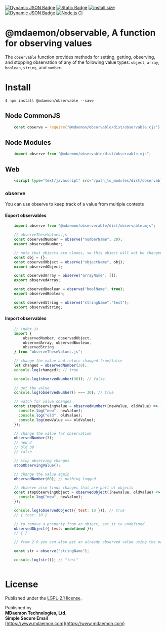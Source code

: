[![Dynamic JSON Badge](https://img.shields.io/badge/dynamic/json?url=https%3A%2F%2Fraw.githubusercontent.com%2Fmdaemon-technologies%2Fobservable%2Fmaster%2Fpackage.json&query=%24.version&prefix=v&label=npm&color=blue)](https://www.npmjs.com/package/@mdaemon/observable) [![Static Badge](https://img.shields.io/badge/node-v16%2B-blue?style=flat&label=node&color=blue)](https://nodejs.org)
 [![install size](https://packagephobia.com/badge?p=@mdaemon/observable)](https://packagephobia.com/result?p=@mdaemon/observable) [![Dynamic JSON Badge](https://img.shields.io/badge/dynamic/json?url=https%3A%2F%2Fraw.githubusercontent.com%2Fmdaemon-technologies%2Fobservable%2Fmaster%2Fpackage.json&query=%24.license&prefix=v&label=license&color=green)](https://github.com/mdaemon-technologies/observable/blob/master/LICENSE) [![Node.js CI](https://github.com/mdaemon-technologies/observable/actions/workflows/node.js.yml/badge.svg)](https://github.com/mdaemon-technologies/observable/actions/workflows/node.js.yml)

# @mdaemon/observable, A function for observing values

The `observable` function provides methods for setting, getting, observing, and stopping observation of any of the following value types: `object`, `array`, `boolean`, `string`, and `number`.

# Install #

    $ npm install @mdaemon/observable --save

## Node CommonJS ##
```javascript
    const observe = require("@mdaemon/observable/dist/observable.cjs");
```

## Node Modules ##
```javascript
    import observe from "@mdaemon/observable/dist/observable.mjs";
```

## Web ##
```HTML
    <script type="text/javascript" src="/path_to_modules/dist/observable.umd.js">
```

### observe ###

You can use observe to keep track of a value from multiple contexts
#### Export observables ####
```javascript
    import observe from "@mdaemon/observerable/dist/observable.mjs";

    // observeTheseValues.js
    const observedNumber = observe("numberName", 20);
    export observedNumber;

    // note that objects are clones, so this object will not be changed by changes to the observedObject
    const obj = {};
    const observedObject = observe("objectName", obj);
    export observedObject;

    const observedArray = observe("arrayName", []);
    export observedArray;

    const observedBoolean = observe("boolName", true);
    export observedBoolean;

    const observedString = observe("stringName","test");
    export observedString;
```


#### Import observables ####
```javascript
    // index.js
    import { 
        observedNumber, observedObject, 
        observedArray, observedBoolean, 
        observedString 
    } from "observeTheseValues.js";

    // change the value and return changed true/false
    let changed = observedNumber(30);
    console.log(changed); // true

    console.log(observedNumber(30)); // false
    
    // get the value
    console.log(observedNumber() === 30); // true

    // watch for value changes
    const stopObservingValue = observedNumber((newValue, oldValue) => {
      console.log("new", newValue);
      console.log("old", oldValue);
      console.log(newValue === oldValue);
    });

    // change the value for observation
    observedNumber(3);
    // new 3
    // old 30
    // false

    // stop observing changes
    stopObservingValue();

    // change the value again
    observedNumber(60); // nothing logged

    // observe also finds changes that are part of objects
    const stopObservingObject = observedObject((newValue, oldValue) => {
      console.log("new", newValue);
    });

    console.log(observedObject({ test: 10 })); // true
    // { test: 10 }

    // to remove a property from an object, set it to undefined
    observedObject({ test: undefined });
    // { }

    // from 2.0 you can also get an already observed value using the name of the value passed to the original

    const str = observe("stringName");

    console.log(str()); // "test"
    
```

# License #

Published under the [LGPL-2.1 license](https://github.com/mdaemon-technologies/validate/blob/main/LICENSE "LGPL-2.1 License").

Published by<br/> 
<b>MDaemon Technologies, Ltd.<br/>
Simple Secure Email</b><br/>
[https://www.mdaemon.com](https://www.mdaemon.com)